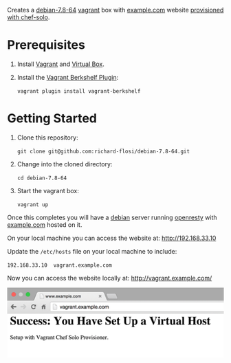 Creates a [debian-7.8-64](https://atlas.hashicorp.com/puppetlabs/boxes/debian-7.8-64-puppet) [vagrant](https://vagrantup.com) box with [example.com](https://github.com/richard-flosi/example.com) website [provisioned with chef-solo](http://docs.vagrantup.com/v2/provisioning/chef_solo.html).

# Prerequisites
1. Install [Vagrant](http://docs.vagrantup.com/v2/installation/) and [Virtual Box](https://www.virtualbox.org/wiki/Downloads).

2. Install the [Vagrant Berkshelf Plugin](http://berkshelf.com/):

   `vagrant plugin install vagrant-berkshelf`

# Getting Started

1. Clone this repository:

   `git clone git@github.com:richard-flosi/debian-7.8-64.git`

2. Change into the cloned directory:

   `cd debian-7.8-64`

3. Start the vagrant box:

   `vagrant up`

Once this completes you will have a [debian](https://www.debian.org/) server running [openresty](http://openresty.org/) with [example.com](https://github.com/richard-flosi/example.com) hosted on it.

On your local machine you can access the website at:
http://192.168.33.10

Update the `/etc/hosts` file on your local machine to include:

`192.168.33.10	vagrant.example.com`

Now you can access the website locally at:
http://vagrant.example.com/

![vagrant.example.com](https://raw.githubusercontent.com/richard-flosi/debian-7.8-64/master/vagrant.example.com-screenshot.png "Screenshot")
